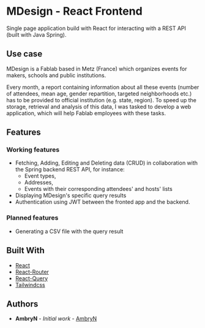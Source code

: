# MDesign - React Frontend

Single page application build with React for interacting with a REST API (built with Java Spring).

## Use case

MDesign is a Fablab based in Metz (France) which organizes events for makers, schools and public institutions.

Every month, a report containing information about all these events (number of attendees, mean age, 
gender repartition, targeted neighborhoods etc.) has to be provided to official institution (e.g. state, region).
To speed up the storage, retrieval and analysis of this data, I was tasked to develop a web application,
which will help Fablab employees with these tasks.

## Features

### Working features
* Fetching, Adding, Editing and Deleting data (CRUD) in collaboration with the Spring backend REST API, for instance:
  * Event types,
  * Addresses,
  * Events with their corresponding attendees' and hosts' lists
* Displaying MDesign's specific query results
* Authentication using JWT between the fronted app and the backend.

### Planned features
* Generating a CSV file with the query result

## Built With

* [React](https://fr.reactjs.org/)
* [React-Router](https://github.com/binance/binance-connector-java)
* [React-Query](https://react-query-v3.tanstack.com/)
* [Tailwindcss](https://tailwindcss.com)

## Authors

* **AmbryN** - *Initial work* - [AmbryN](https://github.com/AmbryN)